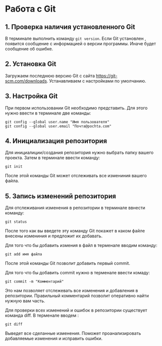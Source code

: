 # Работа с Git

## 1. Проверка наличия установленного Git
В терминале выполнить команду `git version`.
Если Git установлен , появится сообщение с информацией о версии программы. Иначе будет сообщение об ошибке.

## 2. Установка Git
Загружаем последнюю версию Git с сайта
https://git-scm.com/downloads.
Устанавливаем с настройками по умолчанию.

## 3. Настройка Git
При первом использовании Git необходимо представить. Для этого нужно ввести в терминале две команды:
```
git config --global user.name "Имя пользователя"
git config --global user.email "Почта@pochta.com"
```
## 4. Инициализация репозитория
Для инициалиции/создания репозитория нужно выбрать папку вашего проекта. Затем в терминале ввести команду:
```
git init
```
После этой команды Git может отслеживать все измениния вашего файла.
## 5. Запись изменений репозитория
Для отслеживания изменения в репозитории в терминале ввнести команду:
```
git status
```
После того как вы введете эту команду Git покажет в каком файле внесены измениния и предложит их добавать.

Для того что бы добавить измения в файл в терменале вводим команду:
```
git add имя файла
```
После этой команды Git позволит добавить первый commit. 

Для того что бы добавить commit нужно в терменале ввести комаду:
```
git commit -m "Комментарий"
```
Это нам позволяет отслежевать все изменения и добавления в репозитории. Правильный комментарий позволит оперативно найти нужную вам часть.


Для проверки всех изменений и ошибок в репозитории существует команда diff. В терменале вводем :
```
git diff
```
Выведет все сделанные изменения. Поможет проанализировать добавляемые изменения и исправить ошибки.